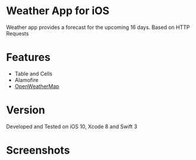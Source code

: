 # Weather App for iOS

Weather app provides a forecast for the upcoming 16 days. Based on HTTP Requests

# Features

- Table and Cells
- Alamofire
- [OpenWeatherMap](http://openweathermap.org)

# Version
Developed and Tested on iOS 10, Xcode 8 and Swift 3

# Screenshots
